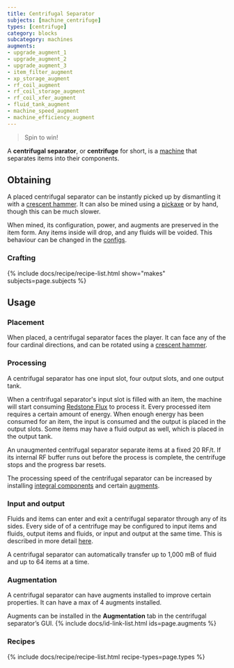 ```yaml
---
title: Centrifugal Separator
subjects: [machine_centrifuge]
types: [centrifuge]
category: blocks
subcategory: machines
augments:
- upgrade_augment_1
- upgrade_augment_2
- upgrade_augment_3
- item_filter_augment
- xp_storage_augment
- rf_coil_augment
- rf_coil_storage_augment
- rf_coil_xfer_augment
- fluid_tank_augment
- machine_speed_augment
- machine_efficiency_augment
---
```

> Spin to win!

A **centrifugal separator**, or **centrifuge** for short, is a
[machine](../machines/) that separates items into their components.

Obtaining
---------

A placed centrifugal separator can be instantly picked up by dismantling it with
a [crescent hammer](../../thermal-foundation/crescent-hammer/). It can also be
mined using a [pickaxe](https://minecraft.fandom.com/wiki/Pickaxe) or by hand,
though this can be much slower.

When mined, its configuration, power, and augments are preserved in the item
form. Any items inside will drop, and any fluids will be voided. This behaviour
can be changed in the [configs](../../faq#configs).

### Crafting
{% include docs/recipe/recipe-list.html show="makes" subjects=page.subjects %}

Usage
-----

### Placement
When placed, a centrifugal separator faces the player. It can face any of the
four cardinal directions, and can be rotated using a
[crescent hammer](../../thermal-foundation/crescent-hammer/).

### Processing
A centrifugal separator has one input slot, four output slots, and one output tank.

When a centrifugal separator's input slot is filled with an item, the machine
will start consuming [Redstone Flux](/docs/redstone-flux/) to process it. Every
processed item requires a certain amount of energy. When enough energy has been
consumed for an item, the input is consumed and the output is placed in
the output slots. Some items may have a fluid output as well, which is placed in
the output tank.

An unaugmented centrifugal separator separate items at a fixed 20 RF/t. If its
internal RF buffer runs out before the process is complete, the centrifuge stops
and the progress bar resets.

The processing speed of the centrifugal separator can be increased by installing 
[integral components](#augmentation) and certain [augments](#augmentation).

### Input and output
Fluids and items can enter and exit a centrifugal separator through any of its
sides. Every side of of a centrifuge may be configured to input items and
fluids, output items and fluids, or input and output at the same time. This is
described in more detail [here](../../thermal-expansion/machines#configuration).

A centrifugal separator can automatically transfer up to 1,000 mB of fluid and
up to 64 items at a time.

### Augmentation
A centrifugal separator can have augments installed to improve certain
properties. It can have a max of 4 augments installed.

Augments can be installed in the **Augmentation** tab in the centrifugal
separator’s GUI.
{% include docs/id-link-list.html ids=page.augments %}

### Recipes
{% include docs/recipe/recipe-list.html recipe-types=page.types %}
